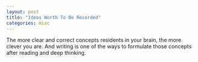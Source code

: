 ```yaml
---
layout: post
title: "Ideas Worth To Be Recorded"
categories: misc
---
```


The more clear and correct concepts residents in your brain, the more clever you are. And writing is one of the ways to formulate those concepts after reading and deep thinking.